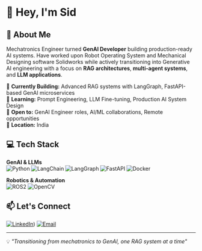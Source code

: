 # 👋 Hey, I'm Sid

## 🚀 About Me
Mechatronics Engineer turned **GenAI Developer** building production-ready AI systems. Have worked upon Robot Operating System and Mechanical Designing software Solidworks while actively transitioning into Generative AI engineering with a focus on **RAG architectures**, **multi-agent systems**, and **LLM applications**.

🔭 **Currently Building:** Advanced RAG systems with LangGraph, FastAPI-based GenAI microservices  
🌱 **Learning:** Prompt Engineering, LLM Fine-tuning, Production AI System Design  
💼 **Open to:** GenAI Engineer roles, AI/ML collaborations, Remote opportunities  
📍 **Location:** India

## 💻 Tech Stack

**GenAI & LLMs**  
![Python](https://img.shields.io/badge/-Python-3776AB?style=flat&logo=python&logoColor=white)
![LangChain](https://img.shields.io/badge/-LangChain-121212?style=flat)
![LangGraph](https://img.shields.io/badge/-LangGraph-121212?style=flat)
![FastAPI](https://img.shields.io/badge/-FastAPI-009688?style=flat&logo=fastapi&logoColor=white)
![Docker](https://img.shields.io/badge/-Docker-2496ED?style=flat&logo=docker&logoColor=white)

**Robotics & Automation**  
![ROS2](https://img.shields.io/badge/-ROS2-22314E?style=flat&logo=ros&logoColor=white)
![OpenCV](https://img.shields.io/badge/-OpenCV-5C3EE8?style=flat&logo=opencv&logoColor=white)



## 📫 Let's Connect

[![LinkedIn](https://img.shields.io/badge/-LinkedIn-0A66C2?style=flat&logo=linkedin&logoColor=white)]([https://www.linkedin.com/in/siddhant-diwaker-0706a321a/]))
[![Email](https://img.shields.io/badge/-Email-EA4335?style=flat&logo=gmail&logoColor=white)](mailto:siddhantdiwaker.sd@gmail.com)

---
💡 *"Transitioning from mechatronics to GenAI, one RAG system at a time"*
